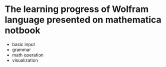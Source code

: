 # The learning progress of Wolfram language presented on mathematica notbook
* basic input
* grammar
* math operation
* visualization
